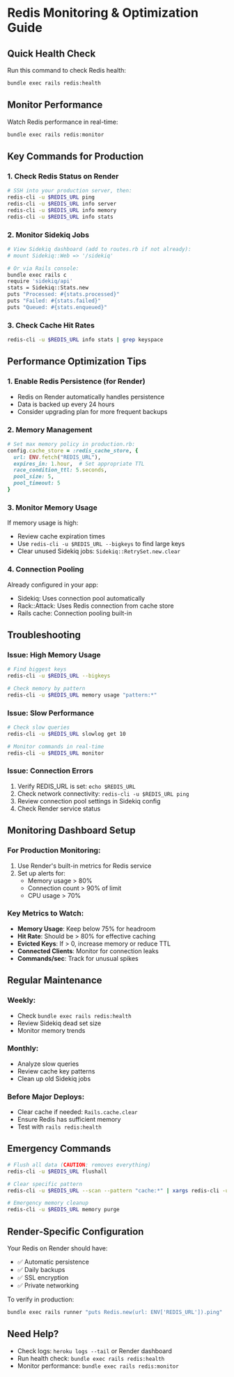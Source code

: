 # Redis Monitoring & Optimization Guide

## Quick Health Check
Run this command to check Redis health:
```bash
bundle exec rails redis:health
```

## Monitor Performance
Watch Redis performance in real-time:
```bash
bundle exec rails redis:monitor
```

## Key Commands for Production

### 1. Check Redis Status on Render
```bash
# SSH into your production server, then:
redis-cli -u $REDIS_URL ping
redis-cli -u $REDIS_URL info server
redis-cli -u $REDIS_URL info memory
redis-cli -u $REDIS_URL info stats
```

### 2. Monitor Sidekiq Jobs
```bash
# View Sidekiq dashboard (add to routes.rb if not already):
# mount Sidekiq::Web => '/sidekiq'

# Or via Rails console:
bundle exec rails c
require 'sidekiq/api'
stats = Sidekiq::Stats.new
puts "Processed: #{stats.processed}"
puts "Failed: #{stats.failed}"
puts "Queued: #{stats.enqueued}"
```

### 3. Check Cache Hit Rates
```bash
redis-cli -u $REDIS_URL info stats | grep keyspace
```

## Performance Optimization Tips

### 1. Enable Redis Persistence (for Render)
- Redis on Render automatically handles persistence
- Data is backed up every 24 hours
- Consider upgrading plan for more frequent backups

### 2. Memory Management
```ruby
# Set max memory policy in production.rb:
config.cache_store = :redis_cache_store, {
  url: ENV.fetch("REDIS_URL"),
  expires_in: 1.hour,  # Set appropriate TTL
  race_condition_ttl: 5.seconds,
  pool_size: 5,
  pool_timeout: 5
}
```

### 3. Monitor Memory Usage
If memory usage is high:
- Review cache expiration times
- Use `redis-cli -u $REDIS_URL --bigkeys` to find large keys
- Clear unused Sidekiq jobs: `Sidekiq::RetrySet.new.clear`

### 4. Connection Pooling
Already configured in your app:
- Sidekiq: Uses connection pool automatically
- Rack::Attack: Uses Redis connection from cache store
- Rails cache: Connection pooling built-in

## Troubleshooting

### Issue: High Memory Usage
```bash
# Find biggest keys
redis-cli -u $REDIS_URL --bigkeys

# Check memory by pattern
redis-cli -u $REDIS_URL memory usage "pattern:*"
```

### Issue: Slow Performance
```bash
# Check slow queries
redis-cli -u $REDIS_URL slowlog get 10

# Monitor commands in real-time
redis-cli -u $REDIS_URL monitor
```

### Issue: Connection Errors
1. Verify REDIS_URL is set: `echo $REDIS_URL`
2. Check network connectivity: `redis-cli -u $REDIS_URL ping`
3. Review connection pool settings in Sidekiq config
4. Check Render service status

## Monitoring Dashboard Setup

### For Production Monitoring:
1. Use Render's built-in metrics for Redis service
2. Set up alerts for:
   - Memory usage > 80%
   - Connection count > 90% of limit
   - CPU usage > 70%

### Key Metrics to Watch:
- **Memory Usage**: Keep below 75% for headroom
- **Hit Rate**: Should be > 80% for effective caching
- **Evicted Keys**: If > 0, increase memory or reduce TTL
- **Connected Clients**: Monitor for connection leaks
- **Commands/sec**: Track for unusual spikes

## Regular Maintenance

### Weekly:
- Check `bundle exec rails redis:health`
- Review Sidekiq dead set size
- Monitor memory trends

### Monthly:
- Analyze slow queries
- Review cache key patterns
- Clean up old Sidekiq jobs

### Before Major Deploys:
- Clear cache if needed: `Rails.cache.clear`
- Ensure Redis has sufficient memory
- Test with `rails redis:health`

## Emergency Commands

```bash
# Flush all data (CAUTION: removes everything)
redis-cli -u $REDIS_URL flushall

# Clear specific pattern
redis-cli -u $REDIS_URL --scan --pattern "cache:*" | xargs redis-cli -u $REDIS_URL del

# Emergency memory cleanup
redis-cli -u $REDIS_URL memory purge
```

## Render-Specific Configuration

Your Redis on Render should have:
- ✅ Automatic persistence
- ✅ Daily backups
- ✅ SSL encryption
- ✅ Private networking

To verify in production:
```bash
bundle exec rails runner "puts Redis.new(url: ENV['REDIS_URL']).ping"
```

## Need Help?
- Check logs: `heroku logs --tail` or Render dashboard
- Run health check: `bundle exec rails redis:health`
- Monitor performance: `bundle exec rails redis:monitor`